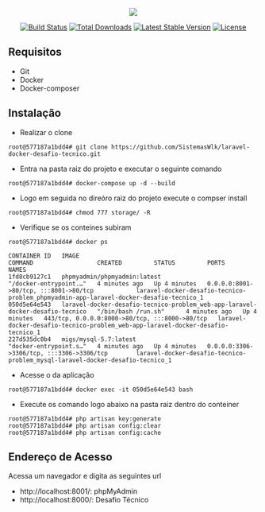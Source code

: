 <p align="center"><img src="https://laravel.com/assets/img/components/logo-laravel.svg"></p>

<p align="center">
<a href="https://travis-ci.org/laravel/framework"><img src="https://travis-ci.org/laravel/framework.svg" alt="Build Status"></a>
<a href="https://packagist.org/packages/laravel/framework"><img src="https://poser.pugx.org/laravel/framework/d/total.svg" alt="Total Downloads"></a>
<a href="https://packagist.org/packages/laravel/framework"><img src="https://poser.pugx.org/laravel/framework/v/stable.svg" alt="Latest Stable Version"></a>
<a href="https://packagist.org/packages/laravel/framework"><img src="https://poser.pugx.org/laravel/framework/license.svg" alt="License"></a>
</p>

## Requisitos

- Git
- Docker
- Docker-composer

## Instalação

- Realizar o clone

```
root@577187a1bdd4# git clone https://github.com/SistemasWlk/laravel-docker-desafio-tecnico.git 
```


- Entra na pasta raiz do projeto e executar o seguinte comando

```
root@577187a1bdd4# docker-compose up -d --build
```

- Logo em seguida no direóro raiz do projeto execute o compser install

```
root@577187a1bdd4# chmod 777 storage/ -R
```

- Verifique se os conteines subiram

```
root@577187a1bdd4# docker ps

CONTAINER ID   IMAGE                                                                           COMMAND                  CREATED         STATUS         PORTS                                            NAMES
1fd8cb9127c1   phpmyadmin/phpmyadmin:latest                                                    "/docker-entrypoint.…"   4 minutes ago   Up 4 minutes   0.0.0.0:8001->80/tcp, :::8001->80/tcp            laravel-docker-desafio-tecnico-problem_phpmyadmin-app-laravel-docker-desafio-tecnico_1
050d5e64e543   laravel-docker-desafio-tecnico-problem_web-app-laravel-docker-desafio-tecnico   "/bin/bash /run.sh"      4 minutes ago   Up 4 minutes   443/tcp, 0.0.0.0:8000->80/tcp, :::8000->80/tcp   laravel-docker-desafio-tecnico-problem_web-app-laravel-docker-desafio-tecnico_1
227d535dc0b4   migs/mysql-5.7:latest                                                           "docker-entrypoint.s…"   4 minutes ago   Up 4 minutes   0.0.0.0:3306->3306/tcp, :::3306->3306/tcp        laravel-docker-desafio-tecnico-problem_mysql-laravel-docker-desafio-tecnico_1

```

- Acesse o da aplicação

```
root@577187a1bdd4# docker exec -it 050d5e64e543 bash
```

- Execute os comando logo abaixo na pasta raiz dentro do conteiner

```
root@577187a1bdd4# php artisan key:generate
root@577187a1bdd4# php artisan config:clear
root@577187a1bdd4# php artisan config:cache
```

## Endereço de Acesso

Acessa um navegador e digita as seguintes url
- http://localhost:8001/: phpMyAdmin 
- http://localhost:8000/: Desafio Técnico 


